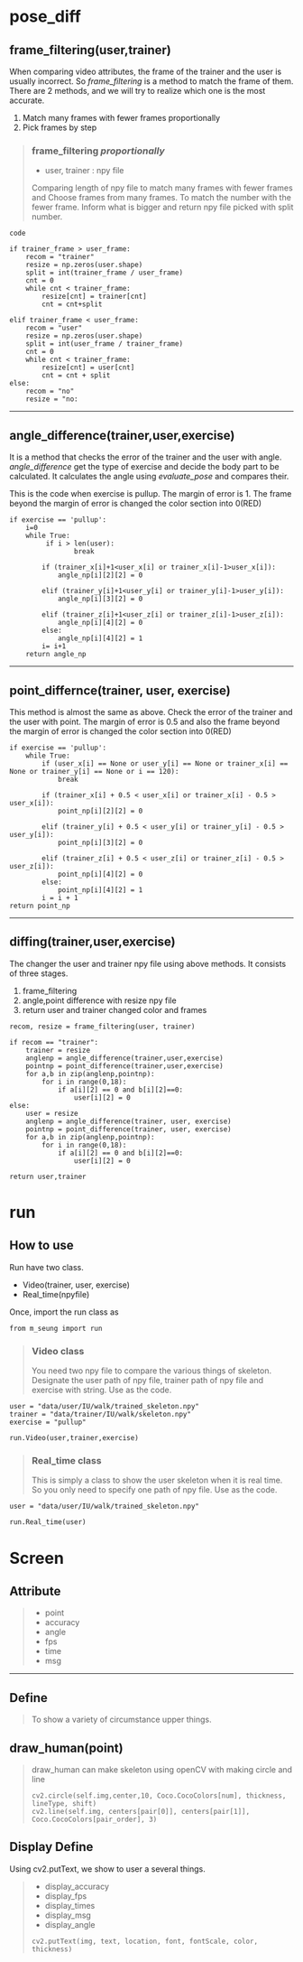 # **pose_diff**

## frame_filtering(user,trainer)

When comparing video attributes, the frame of the trainer and the user is usually incorrect. So *frame_filtering* is a method to match the frame of them. There are 2 methods, and we will try to realize which one is the most accurate.

1. Match many frames with fewer frames proportionally
2. Pick frames by step

> ### frame_filtering *proportionally*
> 
> - user, trainer : npy file
> 
> Comparing length of npy file to match many frames with fewer frames and Choose frames from many frames. To match the number with the fewer frame. Inform what is bigger and return npy file picked with split number.

`code`
````
if trainer_frame > user_frame:
    recom = "trainer"
    resize = np.zeros(user.shape)
    split = int(trainer_frame / user_frame)
    cnt = 0
    while cnt < trainer_frame:
        resize[cnt] = trainer[cnt]
        cnt = cnt+split

elif trainer_frame < user_frame:
    recom = "user"
    resize = np.zeros(user.shape)
    split = int(user_frame / trainer_frame)
    cnt = 0
    while cnt < trainer_frame:
        resize[cnt] = user[cnt]
        cnt = cnt + split
else:
    recom = "no"
    resize = "no:
````

-----

## angle_difference(trainer,user,exercise)

It is a method that checks the error of the trainer and the user with angle. *angle_difference* get the type of exercise and decide the body part to be calculated. It calculates the angle using *evaluate_pose* and compares their.

This is the code when exercise is pullup. The margin of error is 1. The frame beyond the margin of error is changed the color section into 0(RED)
````
if exercise == 'pullup':
    i=0
    while True:
         if i > len(user):
                break

        if (trainer_x[i]+1<user_x[i] or trainer_x[i]-1>user_x[i]):
            angle_np[i][2][2] = 0

        elif (trainer_y[i]+1<user_y[i] or trainer_y[i]-1>user_y[i]):
            angle_np[i][3][2] = 0

        elif (trainer_z[i]+1<user_z[i] or trainer_z[i]-1>user_z[i]):
            angle_np[i][4][2] = 0
        else:
            angle_np[i][4][2] = 1
        i= i+1
    return angle_np
````

----

## point_differnce(trainer, user, exercise)

This method is almost the same as above. Check the error of the trainer and the user with point. The margin of error is 0.5 and also the frame beyond the margin of error is changed the color section into 0(RED)
````
if exercise == 'pullup': 
    while True:
        if (user_x[i] == None or user_y[i] == None or trainer_x[i] == None or trainer_y[i] == None or i == 120):
            break

        if (trainer_x[i] + 0.5 < user_x[i] or trainer_x[i] - 0.5 > user_x[i]):
            point_np[i][2][2] = 0

        elif (trainer_y[i] + 0.5 < user_y[i] or trainer_y[i] - 0.5 > user_y[i]):
            point_np[i][3][2] = 0

        elif (trainer_z[i] + 0.5 < user_z[i] or trainer_z[i] - 0.5 > user_z[i]):
            point_np[i][4][2] = 0
        else:
            point_np[i][4][2] = 1
        i = i + 1
return point_np
````

----

## diffing(trainer,user,exercise)

The changer the user and trainer npy file using above methods. It consists of three stages.

1. frame_filtering
2. angle,point difference with resize npy file
3. return user and trainer changed color and frames

````
recom, resize = frame_filtering(user, trainer)

if recom == "trainer":
    trainer = resize
    anglenp = angle_difference(trainer,user,exercise)
    pointnp = point_difference(trainer,user,exercise)
    for a,b in zip(anglenp,pointnp):
        for i in range(0,18):
            if a[i][2] == 0 and b[i][2]==0:
                user[i][2] = 0
else:
    user = resize
    anglenp = angle_difference(trainer, user, exercise)
    pointnp = point_difference(trainer, user, exercise)
    for a,b in zip(anglenp,pointnp):
        for i in range(0,18):
            if a[i][2] == 0 and b[i][2]==0:
                user[i][2] = 0

return user,trainer
````

# **run**

## How to use
Run have two class.

- Video(trainer, user, exercise)
- Real_time(npyfile)

Once, import the run class as 

````
from m_seung import run
````

> ### Video class
> 
> You need two npy file to compare the various things of skeleton.
> Designate the user path of npy file, trainer path of npy file and exercise with string.
> Use as the code.

````
user = "data/user/IU/walk/trained_skeleton.npy"
trainer = "data/trainer/IU/walk/skeleton.npy"
exercise = "pullup"

run.Video(user,trainer,exercise)
````

> ### Real_time class
> 
> This is simply a class to show the user skeleton when it is real time. So you only need to specify one path of npy file.
> Use as the code.

````
user = "data/user/IU/walk/trained_skeleton.npy"

run.Real_time(user)
````

# **Screen**

## Attribute
> * point
> * accuracy
> * angle
> * fps
> * time
> * msg
----

## Define
> To show a variety of circumstance upper things.

## draw_human(point)
> draw_human can make skeleton using openCV with making circle and line
>````
>cv2.circle(self.img,center,10, Coco.CocoColors[num], thickness, lineType, shift)
>cv2.line(self.img, centers[pair[0]], centers[pair[1]], Coco.CocoColors[pair_order], 3)
>````

## Display Define
Using cv2.putText, we show to user a several things.
> * display_accuracy
> * display_fps
> * display_times
> * display_msg
> * display_angle
> ````
> cv2.putText(img, text, location, font, fontScale, color, thickness)
> ````
